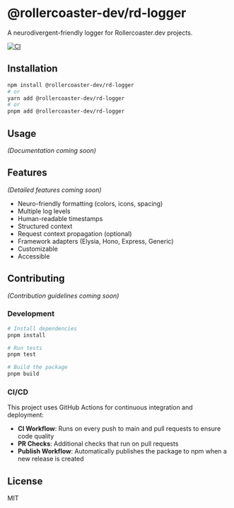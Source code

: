 # @rollercoaster-dev/rd-logger

A neurodivergent-friendly logger for Rollercoaster.dev projects.

[![CI](https://github.com/rollercoaster-dev/neuro-friendly-logger/actions/workflows/ci.yml/badge.svg)](https://github.com/rollercoaster-dev/neuro-friendly-logger/actions/workflows/ci.yml)

## Installation

```bash
npm install @rollercoaster-dev/rd-logger
# or
yarn add @rollercoaster-dev/rd-logger
# or
pnpm add @rollercoaster-dev/rd-logger
```

## Usage

*(Documentation coming soon)*

## Features

*(Detailed features coming soon)*

*   Neuro-friendly formatting (colors, icons, spacing)
*   Multiple log levels
*   Human-readable timestamps
*   Structured context
*   Request context propagation (optional)
*   Framework adapters (Elysia, Hono, Express, Generic)
*   Customizable
*   Accessible

## Contributing

*(Contribution guidelines coming soon)*

### Development

```bash
# Install dependencies
pnpm install

# Run tests
pnpm test

# Build the package
pnpm build
```

### CI/CD

This project uses GitHub Actions for continuous integration and deployment:

- **CI Workflow**: Runs on every push to main and pull requests to ensure code quality
- **PR Checks**: Additional checks that run on pull requests
- **Publish Workflow**: Automatically publishes the package to npm when a new release is created

## License

MIT
